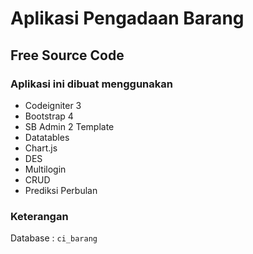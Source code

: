 # Aplikasi Pengadaan Barang<br/>
## Free Source Code<br/>

### Aplikasi ini dibuat menggunakan
- Codeigniter 3
- Bootstrap 4
- SB Admin 2 Template
- Datatables
- Chart.js
- DES
- Multilogin
- CRUD
- Prediksi Perbulan

### Keterangan <br/>
Database : <code>ci_barang</code><br/>
<br/>
